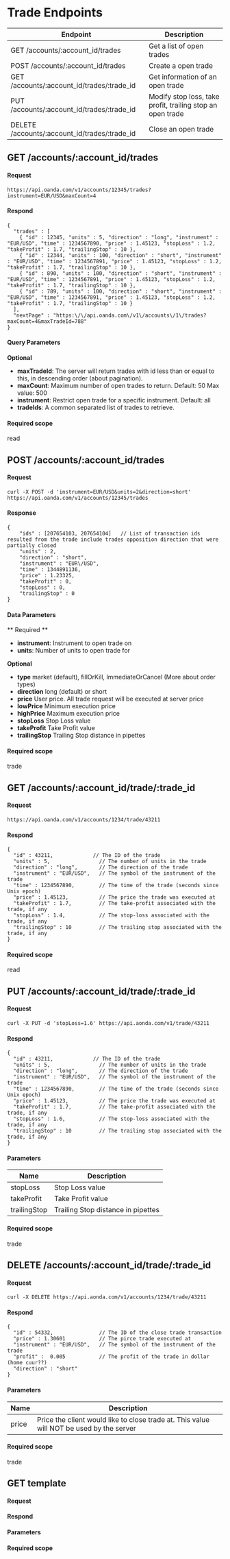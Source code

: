 # Trade Endpoints

| Endpoint | Description |
| ---- | ---- |
| GET /accounts/:account_id/trades | Get a list of open trades |
| POST /accounts/:account_id/trades | Create a open trade |
| GET /accounts/:account_id/trades/:trade_id | Get information of an open trade |
| PUT /accounts/:account_id/trades/:trade_id | Modify stop loss, take profit, trailing stop an open trade |
| DELETE /accounts/:account_id/trades/:trade_id | Close an open trade |


## GET /accounts/:account_id/trades

#### Request
    https://api.oanda.com/v1/accounts/12345/trades?instrument=EUR/USD&maxCount=4

#### Respond
    {
      "trades" : [
        { "id" : 12345, "units" : 5, "direction" : "long", "instrument" : "EUR/USD", "time" : 1234567890, "price" : 1.45123, "stopLoss" : 1.2, "takeProfit" : 1.7, "trailingStop" : 10 },
        { "id" : 12344, "units" : 100, "direction" : "short", "instrument" : "EUR/USD", "time" : 1234567891, "price" : 1.45123, "stopLoss" : 1.2, "takeProfit" : 1.7, "trailingStop" : 10 },
        { "id" : 890, "units" : 100, "direction" : "short", "instrument" : "EUR/USD", "time" : 1234567891, "price" : 1.45123, "stopLoss" : 1.2, "takeProfit" : 1.7, "trailingStop" : 10 },
        { "id" : 789, "units" : 100, "direction" : "short", "instrument" : "EUR/USD", "time" : 1234567891, "price" : 1.45123, "stopLoss" : 1.2, "takeProfit" : 1.7, "trailingStop" : 10 }    
      ],
      "nextPage" : "https:\/\/api.oanda.com\/v1\/accounts\/1\/trades?maxCount=4&maxTradeId=788"
    }

#### Query Parameters

**Optional**

* **maxTradeId**:  The server will return trades with id less than or equal to this, in descending order (about pagination).
* **maxCount**: Maximum number of open trades to return. Default: 50 Max value: 500
* **instrument**: Restrict open trade for a specific instrument. Default: all
* **tradeIds**: A common separated list of trades to retrieve.

#### Required scope
read

## POST /accounts/:account_id/trades
#### Request
    curl -X POST -d 'instrument=EUR/USD&units=2&direction=short' https://api.oanda.com/v1/accounts/12345/trades

#### Response
    {
        "ids" : [207654103, 207654104]   // List of transaction ids resulted from the trade include trades opposition direction that were partially closed
        "units" : 2,
        "direction" : "short",
        "instrument" : "EUR\/USD",
        "time" : 1344891136,
        "price" : 1.23325,
        "takeProfit" : 0,
        "stopLoss" : 0,
        "trailingStop" : 0
    }

#### Data Parameters
** Required **


* **instrument**: Instrument to open trade on
* **units**: Number of units to open trade for

**Optional**

* **type** market (default), fillOrKill, ImmediateOrCancel (More about order types)
* **direction** long (default) or short
* **price** User price. All trade request will be executed at server price
* **lowPrice** Minimum execution price
* **highPrice** Maximum execution price
* **stopLoss** Stop Loss value
* **takeProfit** Take Profit value
* **trailingStop** Trailing Stop distance in pipettes

#### Required scope
trade

## GET /accounts/:account_id/trade/:trade_id

#### Request
    https://api.oanda.com/v1/accounts/1234/trade/43211

#### Respond
    {
      "id" : 43211,             // The ID of the trade
      "units" : 5,                // The number of units in the trade
      "direction" : "long",       // The direction of the trade
      "instrument" : "EUR/USD",   // The symbol of the instrument of the trade
      "time" : 1234567890,        // The time of the trade (seconds since Unix epoch)
      "price" : 1.45123,          // The price the trade was executed at
      "takeProfit" : 1.7,         // The take-profit associated with the trade, if any
      "stopLoss" : 1.4,           // The stop-loss associated with the trade, if any
      "trailingStop" : 10         // The trailing stop associated with the trade, if any
    }

#### Required scope
read




## PUT /accounts/:account_id/trade/:trade_id

#### Request
    curl -X PUT -d 'stopLoss=1.6' https://api.aonda.com/v1/trade/43211

#### Respond
    {
      "id" : 43211,             // The ID of the trade
      "units" : 5,                // The number of units in the trade
      "direction" : "long",       // The direction of the trade
      "instrument" : "EUR/USD",   // The symbol of the instrument of the trade
      "time" : 1234567890,        // The time of the trade (seconds since Unix epoch)
      "price" : 1.45123,          // The price the trade was executed at
      "takeProfit" : 1.7,         // The take-profit associated with the trade, if any
      "stopLoss" : 1.6,           // The stop-loss associated with the trade, if any
      "trailingStop" : 10         // The trailing stop associated with the trade, if any
    }

#### Parameters
| Name | Description |
| ---- | ----------- |
| stopLoss | Stop Loss value |
| takeProfit | Take Profit value |
| trailingStop | Trailing Stop distance in pipettes |

#### Required scope
trade



## DELETE /accounts/:account_id/trade/:trade_id

#### Request
    curl -X DELETE https://api.aonda.com/v1/accounts/1234/trade/43211

#### Respond
    {
      "id" : 54332,               // The ID of the close trade transaction
      "price" : 1.30601           // The pirce trade executed at
      "instrument" : "EUR/USD",   // The symbol of the instrument of the trade
      "profit" :  0.005           // The profit of the trade in dollar (home cuur??)
      "direction" : "short"
    }

#### Parameters
| Name | Description |
| ---- | ----------- |
| price | Price the client would like to close trade at.  This value will NOT be used by the server |

#### Required scope
trade

## GET template
#### Request
#### Respond
#### Parameters
#### Required scope
